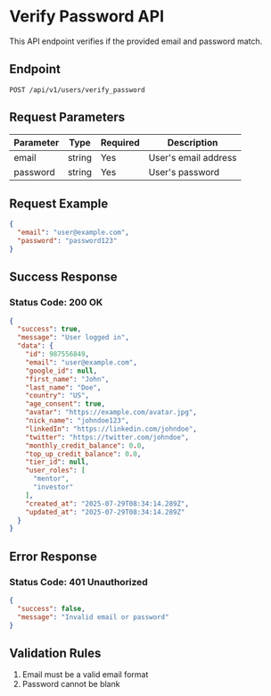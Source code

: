 # Verify Password API

This API endpoint verifies if the provided email and password match.

## Endpoint

```
POST /api/v1/users/verify_password
```

## Request Parameters

| Parameter | Type   | Required | Description |
|-----------|--------|----------|-------------|
| email     | string | Yes      | User's email address |
| password  | string | Yes      | User's password |

## Request Example

```json
{
  "email": "user@example.com",
  "password": "password123"
}
```

## Success Response

### Status Code: 200 OK

```json
{
  "success": true,
  "message": "User logged in",
  "data": {
    "id": 987556849,
    "email": "user@example.com",
    "google_id": null,
    "first_name": "John",
    "last_name": "Doe",
    "country": "US",
    "age_consent": true,
    "avatar": "https://example.com/avatar.jpg",
    "nick_name": "johndoe123",
    "linkedIn": "https://linkedin.com/johndoe",
    "twitter": "https://twitter.com/johndoe",
    "monthly_credit_balance": 0.0,
    "top_up_credit_balance": 0.0,
    "tier_id": null,
    "user_roles": [
      "mentor",
      "investor"
    ],
    "created_at": "2025-07-29T08:34:14.289Z",
    "updated_at": "2025-07-29T08:34:14.289Z"
  }
}
```

## Error Response

### Status Code: 401 Unauthorized

```json
{
  "success": false,
  "message": "Invalid email or password"
}
```

## Validation Rules

1. Email must be a valid email format
2. Password cannot be blank 